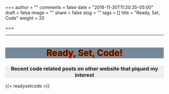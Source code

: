 +++
author = ""
comments = false
date = "2016-11-30T11:20:35-05:00"
draft = false
image = ""
share = false
slug = ""
tags = []
title = "Ready, Set, Code"
weight = 20

+++

<!-- <div style="background: lightslategray;"> -->
<HR>
<div>
<center>
  <h1 style="background: lightslategray; text-shadow: 5px 2px #ff5500;">Ready, Set, Code!</h1>
  <h3 style="background: #EFEFEF">Recent code related posts on other website that piqued my interest</h3>
</center>
</div>

{{< readysetcode >}}
